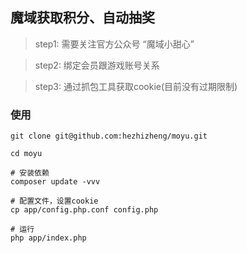 ## 魔域获取积分、自动抽奖

> step1: 需要关注官方公众号 “魔域小甜心”

> step2: 绑定会员跟游戏账号关系

> step3: 通过抓包工具获取cookie(目前没有过期限制)

### 使用
```
git clone git@github.com:hezhizheng/moyu.git

cd moyu

# 安装依赖
composer update -vvv

# 配置文件，设置cookie
cp app/config.php.conf config.php

# 运行
php app/index.php
```